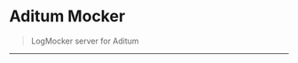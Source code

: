 # Aditum Mocker

> LogMocker server for Aditum

-------------------------------------------------------------------------------

